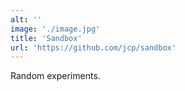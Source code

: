 ```yaml
---
alt: ''
image: './image.jpg'
title: 'Sandbox'
url: 'https://github.com/jcp/sandbox'
---
```


Random experiments.
